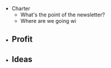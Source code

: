 - Charter
    - What's the point of the newsletter?
    - Where are we going wi
- Profit
    - 
- Ideas
    - 
